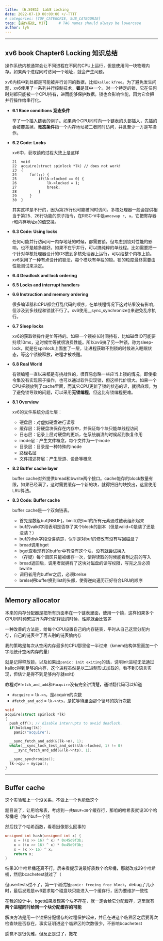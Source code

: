 ```yaml
---
title: 【6.S081】 Lab8 Locking
date: 2022-07-10 00:00:00 +/-TTTT
# categories: [TOP_CATEGORIE, SUB_CATEGORIE]
tags: [操作系统, MIT]     # TAG names should always be lowercase
author: lyh
---
```

---
## xv6 book Chapter6 Locking 知识总结 

操作系统内核通常会让不同进程在不同的CPU上运行，但是使用同一块物理内存。如果两个进程同时访问一个地址，就会产生问题。

xv6内核中到处都是可能被并行访问的数据，比如`kalloc` `kfree`。为了避免发生问题，xv6使用了一系列并行控制技术，**锁**是其中一个。对一个特定的锁，它在任何时刻都只能被一个CPU持有，进而能够保护数据。锁也会影响性能，因为它会把并行操作给串行化。

- **6.1 Race conditions 竞态条件**
  
    举了一个插入链表的例子。如果两个CPU同时向一个链表的头部插入，先插的会被覆盖掉。**竞态条件**指一个内存地址被二者同时访问，并且至少一方是写操作。
- **6.2 Code: Locks**

    xv6中，获取锁的过程大致上是这样
    ```
    21  void
    22  acquire(struct spinlock *lk) // does not work!
    23  {
    24      for(;;) {
    25          if(lk->locked == 0) {
    26              lk->locked = 1;
    27              break;
    28          }
    29      }
    30  }
    ```
    其实这样是不行的，因为第25行也可能被同时访问。多核处理器一般会提供相当于第25、26行功能的原子指令，在RISC-V中是`amoswap r, a`，它把寄存器r和内存地址a的值交换。
- **6.3 Code: Using locks**
  
    任何可能并行访问同一内存地址的时候，都需要锁。但考虑到锁对性能的影响，也不是越多越好。如果不在乎并行，可以搞纯粹的单线程。比如需要把一个针对单核处理器设计的OS放到多核处理器上运行，可以给整个内核上锁。xv6采用了一种有点设计的锁法，每个模块有单独的锁。锁的粒度最终需要由性能测试来决定。
- **6.4 Deadlock and lock ordering**
- **6.5 Locks and interrupt handlers**
- **6.6 Instruction and memory ordering**
  
    很多编译器和CPU都会打乱代码的顺序，在单线程情况下这对结果没有影响，但涉及到多线程和锁就不行了。xv6使用__sync_synchronize()来避免乱序执行。
- **6.7 Sleep locks**
  
    xv6的获取锁操作是忙等待的。如果一个锁被长时间持有，比如磁盘IO可能要持续10ms，这时候忙等就很浪费性能。所以xv6搞了另一种锁，称为sleep-lock，就是在spinlock上面套了一层，让进程获取不到锁的时候进入睡眠状态，等这个锁被释放，进程才被唤醒。
- **6.8 Real World**
  
    有锁编程一直以来都是有挑战性的，很容易忽略一些应当上锁的情况。即使指令集没有实现原子操作，也可以通过软件实现锁，但这样代价很大。如果一个CPU把锁放到了cache里面，而其它CPU更新了锁的状态的话，就很麻烦。为了避免锁导致的问题，可以采用**无锁编程**，但这比有锁编程更难。

- **8.1 Overview**
  
    xv6的文件系统分成七层：
    - 硬盘层：对虚拟硬盘进行读写
    - 缓存层：将硬盘块保存在内存中，并保证每个块只能单线程访问
    - 日志层：记录上层对硬盘的更新，在系统崩溃的时候起到恢复作用
    - inode层：产生文件概念，每个文件为一个inode
    - 目录层：目录是一种特殊的inode
    - 路径名层
    - 文件描述符层：产生管道、设备等概念
- **8.2 Buffer cache layer**
  
    buffer cache对外提供bread和bwrite两个接口。cache能存的block数量有限，如果已经满了，这时需要缓存一个新的块，就得把旧的块换出，这里使用LRU算法。
- **8.3 Code: Buffer cache**
  
    buffer cache是一个双向链表。
    - 首先是数组buf[NBUF]，binit()把buf的所有元素通过链表组织起来
    - buf的valid字段表明是否存了某个block的副本（但是valid=0是装了还是没装？）
    - buf的disk字段没讲清楚，似乎是对buf的修改有没有写回磁盘？
    - bread调用bget
    - bget查看现有的buffer中有没有这个块，没有就尝试换入
    - （存疑）每个扇区只能被缓存一次，使得读取的时候能看到之前的写入
    - bread返回后，调用者就拥有了这块对磁盘的读写权限，写完之后必须bwrite
    - 调用者用完buffer之后，必须brelse
    - brelse把buffer换到list的头部，使得逆向遍历正好符合LRU的顺序

---

## Memory allocator

本来的内存分配器是把所有页面串在一个链表里面，使用一个锁，这样如果多个CPU同时频繁进行内存分配释放的时候，性能就会比较差

一种改善的方法是，给每个CPU设置自己的内存链表，平时从自己这里分配内存，自己的链表空了再去别的链表偷内存

我的策略是每次从空闲内存最多的CPU那里偷一半过来（kmem结构体里面加一个字段统计空闲内存的量）

就是记得释放锁，以及如果出`panic: init exiting`的话，说明init进程无法通过kalloc得到足够的内存，这个进程虽然是以二进制形式加载的，看不到C语言实现，但估计是得不到足够内存就exit()

教程对`#fetch_and_add`和`#acquire`没有完全讲清楚，通过翻代码可以知道

- `#acquire` = `lk->n`，是acquire的次数
- `#fetch_and_add` = `lk->nts`，是忙等待里面那个循环的执行次数
```c
void
acquire(struct spinlock *lk)
{
  push_off(); // disable interrupts to avoid deadlock.
  if(holding(lk))
    panic("acquire");

  __sync_fetch_and_add(&(lk->n), 1);
  while(__sync_lock_test_and_set(&lk->locked, 1) != 0) 
    __sync_fetch_and_add(&(lk->nts), 1);

  __sync_synchronize();
  lk->cpu = mycpu();
}
```
---

## Buffer cache

这个实验和上一个没关系，不做上一个也能做这个

题目说了，让用哈希表，考虑到一共`NBUF=30`个缓存行，那咱的哈希表就设30个哈希桶吧（每个buf一个锁

然后找了个哈希函数，看着挺像那么回事的

```c
unsigned int hash(unsigned int x) {
    x = ((x >> 16) ^ x) * 0x45d9f3b;
    x = ((x >> 16) ^ x) * 0x45d9f3b;
    x = (x >> 16) ^ x;
    return x;
}
```

结果30个哈希桶还真不行，后来看提示说最好质数个哈希桶，那就改成29个哈希桶，然后bcachetest就过了（

但usertests过不了，第一个测试报`panic: freeing free block`，debug了几小时，最后发现是xv6要求每个磁盘块只能进入一个缓存行，因为要维护一致性

在我的设计中，bget如果发现某个块不存在，就一定会给它分配缓存，这里就有**两个进程同时给同一个块分配缓存的可能**

解决方法是用一个锁把分配缓存的过程保护起来，并且在进这个临界区之后要再次检查块是否存在，事实证明进这个临界区的次数很少，不影响bcachetest

感觉不是很优雅，但反正是过了，撒花

